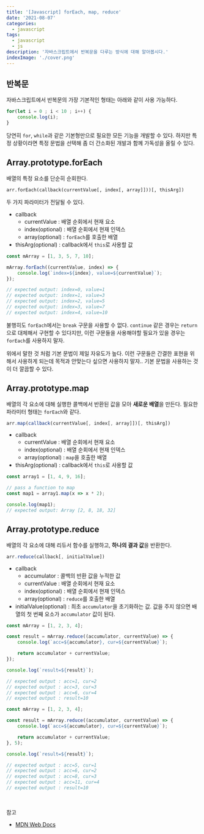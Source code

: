 ```yaml
---
title: '[Javascript] forEach, map, reduce'
date: '2021-08-07'
categories:
  - javascript
tags:
  - javascript
  - js
description: '자바스크립트에서 반복문을 다루는 방식에 대해 알아봅시다.'
indexImage: './cover.png'
---
```


## 반복문  

자바스크립트에서 반복문의 가장 기본적인 형태는 아래와 같이 사용 가능하다. 

``` js
for(let i = 0 ; i < 10 ; i++) {
	console.log(i);
}
```

당연히 ```for```, ```while```과 같은 기본형만으로 필요한 모든 기능을 개발할 수 있다. 
하지만 특정 상황이라면 특정 문법을 선택해 좀 더 간소화된 개발과 함께 가독성을 올릴 수 있다. 

## Array.prototype.forEach  

배열의 특정 요소를 단순히 순회한다. 

```
arr.forEach(callback(currentValue[, index[, array]]))[, thisArg])
```

두 가지 파라미터가 전달될 수 있다. 

- callback
  - currentValue : 배열 순회에서 현재 요소
  - index(optional) : 배열 순회에서 현재 인덱스
  - array(optional) : ```forEach```를 호출한 배열
- thisArg(optional) : callback에서 ```this```로 사용할 값 


``` js
const mArray = [1, 3, 5, 7, 10];

mArray.forEach((currentValue, index) => {
	console.log(`index=${index}, value=${currentValue}`);
});

// expected output: index=0, value=1 
// expected output: index=1, value=3
// expected output: index=2, value=5
// expected output: index=3, value=7
// expected output: index=4, value=10
```

불행히도 ```forEach```에서는 ```break``` 구문을 사용할 수 없다. 
```continue``` 같은 경우는 ```return```으로 대체해서 구현할 수 있다지만, 이런 구문들을 사용해야할 필요가 있을 경우는 ```forEach```를 사용하지 말자. 

위에서 말한 것 처럼 기본 문법이 제일 자유도가 높다. 
이런 구문들은 간결한 표현을 위해서 사용하게 되는데 목적과 안맞는다 싶으면 사용하지 말자..
기본 문법을 사용하는 것이 더 깔끔할 수 있다. 

## Array.prototype.map

배열의 각 요소에 대해 실행한 콜백에서 반환된 값을 모아 **새로운 배열**을 만든다. 
필요한 파라미터 형태는 ```forEach```와 같다. 

``` js
arr.map(callback(currentValue[, index[, array]])[, thisArg])
```

- callback
  - currentValue : 배열 순회에서 현재 요소
  - index(optional) : 배열 순회에서 현재 인덱스
  - array(optional) : ```map```을 호출한 배열
- thisArg(optional) : callback에서 ```this```로 사용할 값 

``` js
const array1 = [1, 4, 9, 16];

// pass a function to map
const map1 = array1.map(x => x * 2);

console.log(map1);
// expected output: Array [2, 8, 18, 32]
```

## Array.prototype.reduce  

배열의 각 요소에 대해 리듀서 함수를 실행하고, **하나의 결과 값**을 반환한다.

``` js
arr.reduce(callback[, initialValue])
```

- callback
  - accumulator : 콜백의 반환 값을 누적한 값
  - currentValue : 배열 순회에서 현재 요소
  - index(optional) : 배열 순회에서 현재 인덱스
  - array(optional) : ```reduce```를 호출한 배열
- initialValue(optional) : 최초 ```accumulator```을 초기화하는 값. 값을 주지 않으면 배열의 첫 번째 요소가 ```accumulator``` 값이 된다.


``` js
const mArray = [1, 2, 3, 4];

const result = mArray.reduce((accumulator, currentValue) => {
	console.log(`acc=${accumulator}, cur=${currentValue}`);

	return accumulator + currentValue;
});

console.log(`result=${result}`);

// expected output : acc=1, cur=2
// expected output : acc=3, cur=3
// expected output : acc=6, cur=4
// expected output : result=10

const mArray = [1, 2, 3, 4];

const result = mArray.reduce((accumulator, currentValue) => {
	console.log(`acc=${accumulator}, cur=${currentValue}`);

	return accumulator + currentValue;
}, 5);

console.log(`result=${result}`);

// expected output : acc=5, cur=1
// expected output : acc=6, cur=2
// expected output : acc=8, cur=3
// expected output : acc=11, cur=4
// expected output : result=10
```

<br/>

참고
- [MDN Web Docs](https://developer.mozilla.org/ko/)